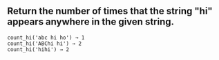 ## Return the number of times that the string "hi" appears anywhere in the given string.

```
count_hi('abc hi ho') → 1
count_hi('ABChi hi') → 2
count_hi('hihi') → 2
```
